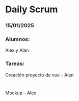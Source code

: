 # Daily Scrum

### 15/01/2025 

### Alumnos: 
Alex y Alan

### Tareas: 
Creación proyecto de vue - Alan 
#
Mockup - Alex


